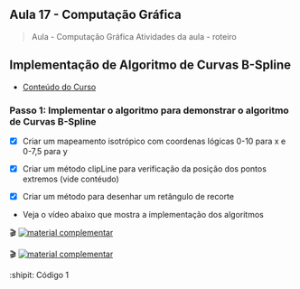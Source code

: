 ## Aula 17 - Computação Gráfica

> Aula - Computação Gráfica
> Atividades da aula - roteiro

## Implementação de Algoritmo de Curvas B-Spline

- [Conteúdo do Curso](https://github.com/marcoswagner-commits/projetos_cg/blob/56bc895a869568bf9bb4c13f42e976b133f58330/ApostilaCG2021_Modulo2.pdf)

### Passo 1: Implementar o algoritmo para demonstrar o algoritmo de Curvas B-Spline
- [x] Criar um mapeamento isotrópico com coordenas lógicas 0-10 para x e 0-7,5 para y
- [x] Criar um método clipLine para verificação da posição dos pontos extremos (vide contéudo)
- [x] Criar um método para desenhar um retângulo de recorte


- Veja o vídeo abaixo que mostra a implementação dos algoritmos
 
🎬
[![material complementar](https://github.com/marcoswagner-commits/projetos_cg/blob/9a7a875a273c69f03b6048ea2138b963fd82fa7b/Capa_Aula9.png)](https://www.youtube.com/watch?v=BOf0kEBVzYQ)

🎬
[![material complementar](https://github.com/marcoswagner-commits/projetos_cg/blob/9a7a875a273c69f03b6048ea2138b963fd82fa7b/Capa_Aula9.png)](https://www.youtube.com/watch?v=f86Fw8OHDHk)



:shipit: Código 1
```



```



